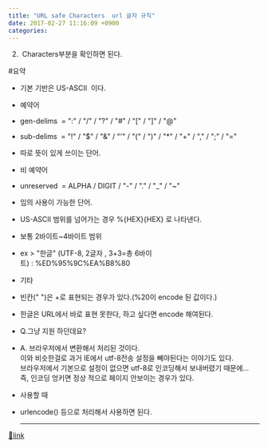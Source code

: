 ```yaml
---
title: "URL safe Characters  url 글자 규칙"
date: 2017-02-27 11:16:09 +0900
categories: 
---
```

  

2.  Characters부분을 확인하면 된다.

  


#요약



- 기본 기반은 US-ASCII  이다.
- 예약어
- gen-delims  = ":" / "/" / "?" / "#" / "[" / "]" / "@"
- sub-delims  = "!" / "$" / "&amp;" / "'" / "(" / ")" / "*" / "+" / "," / ";" / "="
- 따로 뜻이 있게 쓰이는 단어.

- 비 예약어
- unreserved  = ALPHA / DIGIT / "-" / "." / "_" / "~"
- 임의 사용이 가능한 단어.

- US-ASCII 범위를 넘어가는 경우 %{HEX}{HEX} 로 나타낸다. 
- 보통 2바이트~4바이트 범위
- ex &gt; "한글" (UTF-8, 2글자 , 3+3=총 6바이트) : %ED%95%9C%EA%B8%80

- 기타 
- 빈칸(" ")은 +로 표현되는 경우가 있다.(%20이 encode 된 값이다.)
- 한글은 URL에서 바로 표현 못한다, 하고 싶다면 encode 해여된다.
- Q.그냥 지원 하던데요?
- A. 브라우저에서 변환해서 처리된 것이다.  
이와 비슷한걸로 과거 IE에서 utf-8전송 설정을 빼야된다는 이야기도 있다.  
브라우저에서 기본으로 설정이 없으면 utf-8로 인코딩해서 보내버렸기 때문에...   
즉, 인코딩 엉키면 정상 적으로 페이지 안보이는 경우가 있다.



- 사용할 때
- urlencode() 등으로 처리해서 사용하면 된다.




  ***
[🔗link](http://www.mins01.com/mh/tech/read/1056)